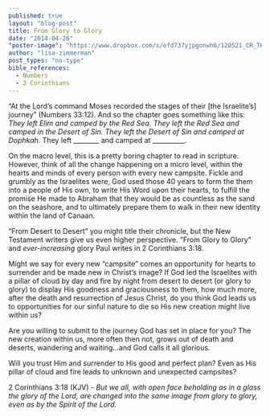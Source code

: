 ```yaml
---
published: true
layout: "blog-post"
title: From Glory to Glory
date: "2014-04-26"
"poster-image": "https://www.dropbox.com/s/efd737yjpgonwh6/120521_CR_THE_EXPERIENCE_0354.jpg"
author: "lisa-zimmerman"
post_types: "no-type"
bible_references:
  - Numbers
  - 2 Corinthians
---
```


“At the Lord’s command Moses recorded the stages of their [the Israelite’s] journey” (Numbers 33:12).  And so the chapter goes something like this:
*They left Elim and camped by the Red Sea.  They left the Red Sea and camped in the Desert of Sin.  They left the Desert of Sin and camped at Dophkah.*
They left ________ and camped at __________.

On the macro level, this is a pretty boring chapter to read in scripture.   However, think of all the change happening on a micro level, within the hearts and minds of every person with every new campsite.  Fickle and grumbly as the Israelites were, God used those 40 years to form the them into a people of His own, to write His Word upon their hearts, to fulfill the promise He made to Abraham that they would be as countless as the sand on the seashore, and to ultimately prepare them to walk in their new identity within the land of Canaan.

“From Desert to Desert” you might title their chronicle, but the New Testament writers give us even higher perspective.  “From Glory to Glory” and *ever-increasing* glory Paul writes in 2 Corinthians 3:18.

Might we say for every new “campsite” comes an opportunity for hearts to surrender and be made new in Christ’s image?  If God led the Israelites with a pillar of cloud by day and fire by night from desert to desert (or glory to glory) to display His goodness and graciousness to them, how much more, after the death and resurrection of Jesus Christ, do you think God leads us to opportunities for our sinful nature to die so His new creation might live within us?

Are you willing to submit to the journey God has set in place for you?  The new creation within us, more often then not, grows out of death and deserts, wandering and waiting…and God calls it all glorious.  

Will you trust Him and surrender to His good and perfect plan?  Even as His pillar of cloud and fire leads to unknown and unexpected campsites?  

2 Corinthians 3:18 (KJV) -
*But we all, with open face beholding as in a glass the glory of the Lord, are changed into the same image from glory to glory, even as by the Spirit of the Lord.*
